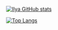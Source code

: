 [![Ilya GitHub stats](https://github-readme-stats.vercel.app/api?username=snatch2win&show_icons=true&theme=gruvbox)](https://github.com/snatch2win26/github-readme-stats)

[![Top Langs](https://github-readme-stats.vercel.app/api/top-langs/?username=snatch2win&layout=compact&theme=merko)](https://github.com/snatch2win/github-readme-stats)
<!--
**snatch2win/snatch2win** is a ✨ _special_ ✨ repository because its `README.md` (this file) appears on your GitHub profile.

Here are some ideas to get you started:

- 🔭 I’m currently working on ...
- 🌱 I’m currently learning ...
- 👯 I’m looking to collaborate on ...
- 🤔 I’m looking for help with ...
- 💬 Ask me about ...
- 📫 How to reach me: ...
- 😄 Pronouns: ...
- ⚡ Fun fact: ...
-->
